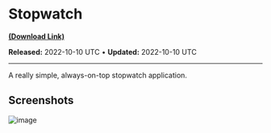 # Stopwatch

[**(Download Link)**](https://github.com/Expertcoderz/AHK-stuff/raw/main/Stopwatch/Stopwatch.exe)

**Released:** 2022-10-10 UTC • **Updated:** 2022-10-10 UTC

---

A really simple, always-on-top stopwatch application.

## Screenshots

![image](https://user-images.githubusercontent.com/81153405/194786707-22b8e54d-8bf0-4d6c-835f-54dcfe9b08ea.png)
